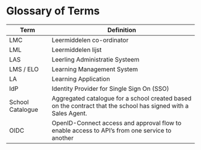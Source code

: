 # Glossary of Terms

Term | Definition
-----|-----------
LMC | Leermiddelen co-ordinator
LML | Leermiddelen lijst
LAS | Leerling Administratie Systeem
LMS / ELO | Learning Management System
LA | Learning Application
IdP | Identity Provider for Single Sign On (SSO)
School Catalogue | Aggregated catalogue for a school created based on the contract that the school has signed with a Sales Agent.
OIDC | OpenID-Connect access and approval flow to enable access to API’s from one service to another
